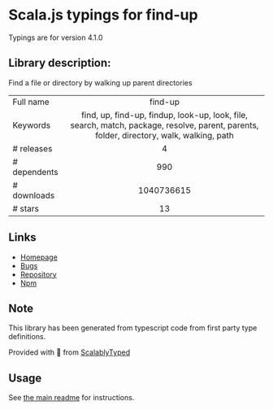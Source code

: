 
# Scala.js typings for find-up

Typings are for version 4.1.0

## Library description:
Find a file or directory by walking up parent directories

|                    |                 |
| ------------------ | :-------------: |
| Full name          | find-up |
| Keywords           | find, up, find-up, findup, look-up, look, file, search, match, package, resolve, parent, parents, folder, directory, walk, walking, path |
| # releases         | 4 |
| # dependents       | 990 |
| # downloads        | 1040736615 |
| # stars            | 13 |

## Links
- [Homepage](https://github.com/sindresorhus/find-up#readme)
- [Bugs](https://github.com/sindresorhus/find-up/issues)
- [Repository](https://github.com/sindresorhus/find-up)
- [Npm](https://www.npmjs.com/package/find-up)
    


## Note
This library has been generated from typescript code from first party type definitions.

Provided with :purple_heart: from [ScalablyTyped](https://github.com/oyvindberg/ScalablyTyped)

## Usage
See [the main readme](../../readme.md) for instructions.



